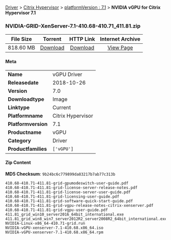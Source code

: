 
[Driver](/README.md)  >  [Citrix Hypervisor](/index/Driver/Citrix_Hypervisor.md)  >  [platformVersion : 7.1](/index/Driver/Citrix_Hypervisor/7.1.md)  >  **NVIDIA vGPU for Citrix Hypervisor 7.1**


### NVIDIA-GRID-XenServer-7.1-410.68-410.71_411.81.zip

| **File Size** | **Torrent**  | **HTTP Link** | **Internet Archive** |
|:-------------:|:------------:|:-------------:|:--------------------:|
| 818.60 MB |  [Download](https://archive.org/download/nvgpu_NVIDIA-GRID-XenServer-7.1-410.68-410.71_411.81.zip/nvgpu_NVIDIA-GRID-XenServer-7.1-410.68-410.71_411.81.zip_archive.torrent)       | [Download](https://archive.org/compress/nvgpu_NVIDIA-GRID-XenServer-7.1-410.68-410.71_411.81.zip) | [View Page](https://archive.org/details/nvgpu_NVIDIA-GRID-XenServer-7.1-410.68-410.71_411.81.zip)       |

#### Meta

<table>
<tr><td><strong>Name</strong></td><td>vGPU Driver</td></tr>
<tr><td><strong>Releasedate</strong></td><td>2018-10-26</td></tr>
<tr><td><strong>Version</strong></td><td>7.0</td></tr>
<tr><td><strong>Downloadtype</strong></td><td>Image</td></tr>
<tr><td><strong>Linktype</strong></td><td>Current</td></tr>
<tr><td><strong>Platformname</strong></td><td>Citrix Hypervisor</td></tr>
<tr><td><strong>Platformversion</strong></td><td>7.1</td></tr>
<tr><td><strong>Productname</strong></td><td>vGPU</td></tr>
<tr><td><strong>Category</strong></td><td>Driver</td></tr>
<tr><td><strong>Productfamilies</strong></td><td><code>['vGPU']</code></td></tr>
</table>

#### Zip Content

**MD5 Checksum**: `9b24bc6c779899da83217b7ab77c313b`

```text
410.68-410.71-411.81-grid-gpumodeswitch-user-guide.pdf
410.68-410.71-411.81-grid-license-server-release-notes.pdf
410.68-410.71-411.81-grid-license-server-user-guide.pdf
410.68-410.71-411.81-grid-licensing-user-guide.pdf
410.68-410.71-411.81-grid-software-quick-start-guide.pdf
410.68-410.71-411.81-grid-vgpu-release-notes-citrix-xenserver.pdf
410.68-410.71-411.81-grid-vgpu-user-guide.pdf
411.81_grid_win10_server2016_64bit_international.exe
411.81_grid_win8_win7_server2012R2_server2008R2_64bit_international.exe
NVIDIA-Linux-x86_64-410.71-grid.run
NVIDIA-vGPU-xenserver-7.1-410.68.x86_64.iso
NVIDIA-vGPU-xenserver-7.1-410.68.x86_64.rpm
```